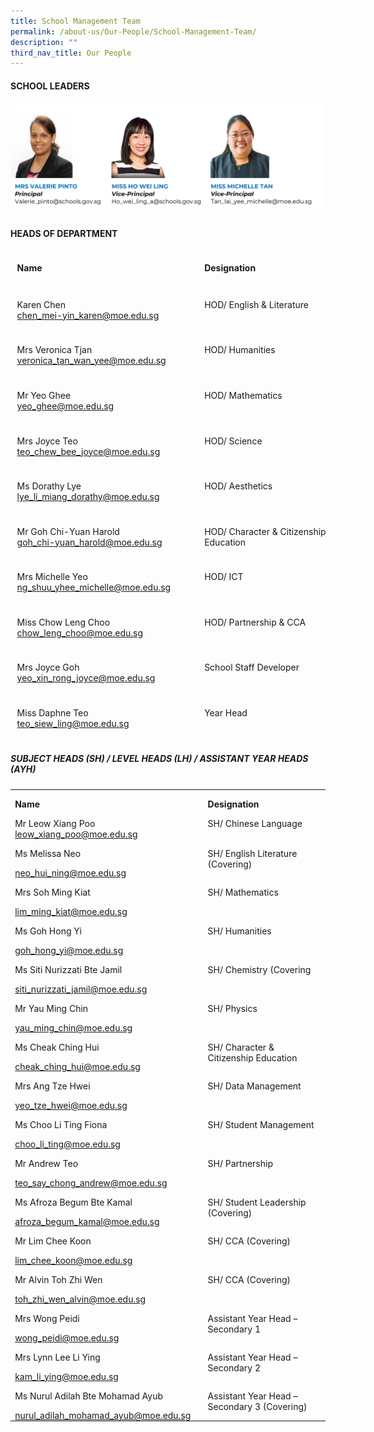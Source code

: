 ```yaml
---
title: School Management Team
permalink: /about-us/Our-People/School-Management-Team/
description: ""
third_nav_title: Our People
---
```

#### **SCHOOL LEADERS**
![](/images/About%20us/Our%20People/School%20Management%20Team/slsphoto4.jpg)

#### **HEADS OF DEPARTMENT**
<table style="width:427.0pt;border-collapse:collapse;mso-yfti-tbllook:1056;
 mso-padding-alt:0cm 0cm 0cm 0cm" width="569" cellpadding="0" cellspacing="0" border="0" class="MsoNormalTable"><tbody><tr style="mso-yfti-irow:0;mso-yfti-firstrow:yes;height:23.8pt"><td style="width:213.0pt;border:solid white 1.0pt;
  border-bottom:solid white 3.0pt;padding:3.6pt 7.2pt 3.6pt 7.2pt;height:23.8pt" valign="top" width="284"><p class="MsoNormal"><b><span style="mso-ansi-language:EN-SG" lang="EN-SG">Name</span></b></p></td><td style="width:213.0pt;border-top:solid white 1.0pt;
  border-left:none;border-bottom:solid white 3.0pt;border-right:solid white 1.0pt;
  mso-border-left-alt:solid white 1.0pt;padding:3.6pt 7.2pt 3.6pt 7.2pt;
  height:23.8pt" valign="top" width="284"><p class="MsoNormal"><b><span style="mso-ansi-language:EN-SG" lang="EN-SG">Designation</span></b></p></td></tr><tr style="mso-yfti-irow:1;height:29.2pt"><td style="width:213.0pt;border:solid white 1.0pt;
  border-top:none;mso-border-top-alt:solid white 3.0pt;padding:3.6pt 7.2pt 3.6pt 7.2pt;
  height:29.2pt" valign="top" width="284"><p class="MsoNormal"><span style="mso-ansi-language:EN-SG" lang="EN-SG">Karen Chen<br><a href="chen_mei-yin_karen@moe.edu.sg">chen_mei-yin_karen@moe.edu.sg</a></span></p></td><td style="width:213.0pt;border-top:none;border-left:
  none;border-bottom:solid white 1.0pt;border-right:solid white 1.0pt;
  mso-border-top-alt:solid white 3.0pt;mso-border-left-alt:solid white 1.0pt;
  padding:3.6pt 7.2pt 3.6pt 7.2pt;height:29.2pt" valign="top" width="284"><p class="MsoNormal"><span style="mso-ansi-language:EN-SG" lang="EN-SG">HOD/ English &amp; Literature</span></p></td></tr><tr style="mso-yfti-irow:2;height:29.2pt"><td style="width:213.0pt;border:solid white 1.0pt;
  border-top:none;mso-border-top-alt:solid white 1.0pt;padding:3.6pt 7.2pt 3.6pt 7.2pt;
  height:29.2pt" valign="top" width="284"><p class="MsoNormal"><span style="mso-ansi-language:EN-SG" lang="EN-SG">Mrs Veronica Tjan<br><a href="veronica_tan_wan_yee@moe.edu.sg">veronica_tan_wan_yee@moe.edu.sg</a></span></p></td><td style="width:213.0pt;border-top:none;border-left:
  none;border-bottom:solid white 1.0pt;border-right:solid white 1.0pt;
  mso-border-top-alt:solid white 1.0pt;mso-border-left-alt:solid white 1.0pt;
  padding:3.6pt 7.2pt 3.6pt 7.2pt;height:29.2pt" valign="top" width="284"><p class="MsoNormal">HOD/ Humanities</p></td></tr><tr style="mso-yfti-irow:3;height:29.2pt"><td style="width:213.0pt;border:solid white 1.0pt;
  border-top:none;mso-border-top-alt:solid white 1.0pt;padding:3.6pt 7.2pt 3.6pt 7.2pt;
  height:29.2pt" valign="top" width="284"><p class="MsoNormal"><span style="mso-ansi-language:EN-SG" lang="EN-SG">Mr Yeo Ghee<br><a href="yeo_ghee@moe.edu.sg">yeo_ghee@moe.edu.sg</a></span></p></td><td style="width:213.0pt;border-top:none;border-left:
  none;border-bottom:solid white 1.0pt;border-right:solid white 1.0pt;
  mso-border-top-alt:solid white 1.0pt;mso-border-left-alt:solid white 1.0pt;
  padding:3.6pt 7.2pt 3.6pt 7.2pt;height:29.2pt" valign="top" width="284"><p class="MsoNormal">HOD/ Mathematics</p></td></tr><tr style="mso-yfti-irow:4;height:29.2pt"><td style="width:213.0pt;border:solid white 1.0pt;
  border-top:none;mso-border-top-alt:solid white 1.0pt;padding:3.6pt 7.2pt 3.6pt 7.2pt;
  height:29.2pt" valign="top" width="284"><p class="MsoNormal">Mrs Joyce Teo<br><a href="teo_chew_bee_joyce@moe.edu.sg">teo_chew_bee_joyce@moe.edu.sg</a></p></td><td style="width:213.0pt;border-top:none;border-left:
  none;border-bottom:solid white 1.0pt;border-right:solid white 1.0pt;
  mso-border-top-alt:solid white 1.0pt;mso-border-left-alt:solid white 1.0pt;
  padding:3.6pt 7.2pt 3.6pt 7.2pt;height:29.2pt" valign="top" width="284"><p class="MsoNormal">HOD/ Science</p></td></tr><tr style="mso-yfti-irow:5;height:29.2pt"><td style="width:213.0pt;border:solid white 1.0pt;
  border-top:none;mso-border-top-alt:solid white 1.0pt;padding:3.6pt 7.2pt 3.6pt 7.2pt;
  height:29.2pt" valign="top" width="284"><p class="MsoNormal">Ms Dorathy Lye<br><a href="lye_li_miang_dorathy@moe.edu.sg">lye_li_miang_dorathy@moe.edu.sg</a></p></td><td style="width:213.0pt;border-top:none;border-left:
  none;border-bottom:solid white 1.0pt;border-right:solid white 1.0pt;
  mso-border-top-alt:solid white 1.0pt;mso-border-left-alt:solid white 1.0pt;
  padding:3.6pt 7.2pt 3.6pt 7.2pt;height:29.2pt" valign="top" width="284"><p class="MsoNormal">HOD/ Aesthetics</p></td></tr><tr style="mso-yfti-irow:6;height:29.2pt"><td style="width:215.0pt;border:solid white 1.0pt;
  border-top:none;mso-border-top-alt:solid white 1.0pt;padding:3.6pt 7.2pt 3.6pt 7.2pt;
  height:29.2pt" valign="top" width="284"><p class="MsoNormal">Mr Goh Chi-Yuan Harold<br><a href="goh_chi-yuan_harold@moe.edu.sg">goh_chi-yuan_harold@moe.edu.sg</a></p></td><td style="width:213.0pt;border-top:none;border-left:
  none;border-bottom:solid white 1.0pt;border-right:solid white 1.0pt;
  mso-border-top-alt:solid white 1.0pt;mso-border-left-alt:solid white 1.0pt;
  padding:3.6pt 7.2pt 3.6pt 7.2pt;height:29.2pt" valign="top" width="284"><p class="MsoNormal">HOD/ Character &amp; Citizenship Education</p></td></tr>
	<tr style="mso-yfti-irow:7;height:29.2pt">
	<td style="width:213.0pt;border:solid white 1.0pt;
  border-top:none;mso-border-top-alt:solid white 1.0pt;padding:3.6pt 7.2pt 3.6pt 7.2pt;
  height:29.2pt" valign="top" width="284"><p class="MsoNormal">Mrs Michelle Yeo<br><a href="ng_shuu_yhee_michelle@moe.edu.sg">ng_shuu_yhee_michelle@moe.edu.sg</a></p></td><td style="width:213.0pt;border-top:none;border-left:
  none;border-bottom:solid white 1.0pt;border-right:solid white 1.0pt;
  mso-border-top-alt:solid white 1.0pt;mso-border-left-alt:solid white 1.0pt;
  padding:3.6pt 7.2pt 3.6pt 7.2pt;height:29.2pt" valign="top" width="284"><p class="MsoNormal">HOD/ ICT</p></td></tr><tr style="mso-yfti-irow:8;height:29.2pt"><td style="width:213.0pt;border:solid white 1.0pt;
  border-top:none;mso-border-top-alt:solid white 1.0pt;padding:3.6pt 7.2pt 3.6pt 7.2pt;
  height:29.2pt" valign="top" width="284"><p class="MsoNormal">Miss Chow Leng Choo<br><a href="chow_leng_choo@moe.edu.sg">chow_leng_choo@moe.edu.sg</a></p></td><td style="width:213.0pt;border-top:none;border-left:
  none;border-bottom:solid white 1.0pt;border-right:solid white 1.0pt;
  mso-border-top-alt:solid white 1.0pt;mso-border-left-alt:solid white 1.0pt;
  padding:3.6pt 7.2pt 3.6pt 7.2pt;height:29.2pt" valign="top" width="284"><p class="MsoNormal">HOD/ Partnership &amp; CCA</p></td></tr><tr style="mso-yfti-irow:9;height:29.2pt"><td style="width:213.0pt;border:solid white 1.0pt;
  border-top:none;mso-border-top-alt:solid white 1.0pt;padding:3.6pt 7.2pt 3.6pt 7.2pt;
  height:29.2pt" valign="top" width="284"><p class="MsoNormal">Mrs Joyce Goh<br><a href="yeo_xin_rong_joyce@moe.edu.sg">yeo_xin_rong_joyce@moe.edu.sg</a></p></td><td style="width:213.0pt;border-top:none;border-left:
  none;border-bottom:solid white 1.0pt;border-right:solid white 1.0pt;
  mso-border-top-alt:solid white 1.0pt;mso-border-left-alt:solid white 1.0pt;
  padding:3.6pt 7.2pt 3.6pt 7.2pt;height:29.2pt" valign="top" width="284"><p class="MsoNormal">School Staff Developer</p></td></tr><tr style="mso-yfti-irow:10;mso-yfti-lastrow:yes;height:29.2pt"><td style="width:213.0pt;border:solid white 1.0pt;
  border-top:none;mso-border-top-alt:solid white 1.0pt;padding:3.6pt 7.2pt 3.6pt 7.2pt;
  height:29.2pt" valign="top" width="284"><p class="MsoNormal">Miss Daphne Teo<br><a href="teo_siew_ling@moe.edu.sg">teo_siew_ling@moe.edu.sg</a></p></td><td style="width:213.0pt;border-top:none;border-left:
  none;border-bottom:solid white 1.0pt;border-right:solid white 1.0pt;
  mso-border-top-alt:solid white 1.0pt;mso-border-left-alt:solid white 1.0pt;
  padding:3.6pt 7.2pt 3.6pt 7.2pt;height:29.2pt" valign="top" width="284"><p class="MsoNormal">Year Head</p></td></tr></tbody></table>

##### **SUBJECT HEADS (SH) / LEVEL HEADS (LH) / ASSISTANT YEAR HEADS (AYH)**


              
<table class="MsoTableGrid" border="0" cellspacing="0" cellpadding="0" style="border-collapse:collapse;border:none;mso-yfti-tbllook:1184;mso-padding-alt:
 0cm 5.4pt 0cm 5.4pt;mso-border-insideh:none;mso-border-insidev:none"><tbody><tr style="mso-yfti-irow:0;mso-yfti-firstrow:yes;height:6.6pt"><td width="312" valign="top" style="width:233.75pt;padding:0cm 5.4pt 0cm 5.4pt;
  height:6.6pt"><p class="MsoNormal" style="margin-bottom:0cm;line-height:normal"><b>Name</b></p></td><td width="312" valign="top" style="width:233.75pt;padding:0cm 5.4pt 0cm 5.4pt;
  height:6.6pt"><p class="MsoNormal" style="margin-bottom:0cm;line-height:normal"><b>Designation</b></p></td></tr><tr style="mso-yfti-irow:1"><td width="312" valign="top" style="width:233.75pt;padding:0cm 5.4pt 0cm 5.4pt"><p class="MsoNormal" style="margin-bottom:0cm;line-height:normal">Mr Leow Xiang Poo<br><a href="mailto:leow_xiang_poo@moe.edu.sg">leow_xiang_poo@moe.edu.sg</a></p></td><td width="312" valign="top" style="width:233.75pt;padding:0cm 5.4pt 0cm 5.4pt"><p class="MsoNormal" style="margin-bottom:0cm;line-height:normal">SH/ Chinese Language</p></td></tr><tr style="mso-yfti-irow:2"><td width="312" valign="top" style="width:233.75pt;padding:0cm 5.4pt 0cm 5.4pt"><p class="MsoNormal" style="margin-bottom:0cm;line-height:normal">Ms Melissa Neo</p><p class="MsoNormal" style="margin-bottom:0cm;line-height:normal"><a href="neo_hui_ning@moe.edu.sg">neo_hui_ning@moe.edu.sg</a></p></td><td width="312" valign="top" style="width:233.75pt;padding:0cm 5.4pt 0cm 5.4pt"><p class="MsoNormal" style="margin-bottom:0cm;line-height:normal">SH/ English Literature (Covering)</p></td></tr><tr style="mso-yfti-irow:3"><td width="312" valign="top" style="width:233.75pt;padding:0cm 5.4pt 0cm 5.4pt"><p class="MsoNormal" style="margin-bottom:0cm;line-height:normal">Mrs Soh Ming Kiat</p><p class="MsoNormal" style="margin-bottom:0cm;line-height:normal"><a href="lim_ming_kiat@moe.edu.sg">lim_ming_kiat@moe.edu.sg</a></p></td><td width="312" valign="top" style="width:233.75pt;padding:0cm 5.4pt 0cm 5.4pt"><p class="MsoNormal" style="margin-bottom:0cm;line-height:normal">SH/ Mathematics</p></td></tr><tr style="mso-yfti-irow:4"><td width="312" valign="top" style="width:233.75pt;padding:0cm 5.4pt 0cm 5.4pt"><p class="MsoNormal" style="margin-bottom:0cm;line-height:normal">Ms Goh Hong Yi</p><p class="MsoNormal" style="margin-bottom:0cm;line-height:normal"><a href="goh_hong_yi@moe.edu.sg">goh_hong_yi@moe.edu.sg</a></p></td><td width="312" valign="top" style="width:233.75pt;padding:0cm 5.4pt 0cm 5.4pt"><p class="MsoNormal" style="margin-bottom:0cm;line-height:normal">SH/ Humanities</p></td></tr><tr style="mso-yfti-irow:5"><td width="312" valign="top" style="width:233.75pt;padding:0cm 5.4pt 0cm 5.4pt"><p class="MsoNormal" style="margin-bottom:0cm;line-height:normal">Ms Siti Nurizzati Bte Jamil</p><p class="MsoNormal" style="margin-bottom:0cm;line-height:normal"><a href="siti_nurizzati_jamil@moe.edu.sg">siti_nurizzati_jamil@moe.edu.sg</a></p></td><td width="312" valign="top" style="width:233.75pt;padding:0cm 5.4pt 0cm 5.4pt"><p class="MsoNormal" style="margin-bottom:0cm;line-height:normal">SH/ Chemistry (Covering</p></td></tr><tr style="mso-yfti-irow:6"><td width="312" valign="top" style="width:233.75pt;padding:0cm 5.4pt 0cm 5.4pt"><p class="MsoNormal" style="margin-bottom:0cm;line-height:normal">Mr Yau Ming Chin</p><p class="MsoNormal" style="margin-bottom:0cm;line-height:normal"><a href="yau_ming_chin@moe.edu.sg">yau_ming_chin@moe.edu.sg</a></p></td><td width="312" valign="top" style="width:233.75pt;padding:0cm 5.4pt 0cm 5.4pt"><p class="MsoNormal" style="margin-bottom:0cm;line-height:normal">SH/ Physics</p></td></tr><tr style="mso-yfti-irow:7"><td width="312" valign="top" style="width:233.75pt;padding:0cm 5.4pt 0cm 5.4pt"><p class="MsoNormal" style="margin-bottom:0cm;line-height:normal">Ms Cheak Ching Hui</p><p class="MsoNormal" style="margin-bottom:0cm;line-height:normal"><a href="cheak_ching_hui@moe.edu.sg">cheak_ching_hui@moe.edu.sg</a></p></td><td width="312" valign="top" style="width:233.75pt;padding:0cm 5.4pt 0cm 5.4pt"><p class="MsoNormal" style="margin-bottom:0cm;line-height:normal">SH/ Character &amp; Citizenship Education</p></td></tr><tr style="mso-yfti-irow:8"><td width="312" valign="top" style="width:233.75pt;padding:0cm 5.4pt 0cm 5.4pt"><p class="MsoNormal" style="margin-bottom:0cm;line-height:normal">Mrs Ang Tze Hwei</p><p class="MsoNormal" style="margin-bottom:0cm;line-height:normal"><a href="yeo_tze_hwei@moe.edu.sg">yeo_tze_hwei@moe.edu.sg</a></p></td><td width="312" valign="top" style="width:233.75pt;padding:0cm 5.4pt 0cm 5.4pt"><p class="MsoNormal" style="margin-bottom:0cm;line-height:normal">SH/ Data Management</p></td></tr><tr style="mso-yfti-irow:9"><td width="312" valign="top" style="width:233.75pt;padding:0cm 5.4pt 0cm 5.4pt"><p class="MsoNormal" style="margin-bottom:0cm;line-height:normal">Ms Choo Li Ting Fiona</p><p class="MsoNormal" style="margin-bottom:0cm;line-height:normal"><a href="choo_li_ting@moe.edu.sg">choo_li_ting@moe.edu.sg</a></p></td><td width="312" valign="top" style="width:233.75pt;padding:0cm 5.4pt 0cm 5.4pt"><p class="MsoNormal" style="margin-bottom:0cm;line-height:normal">SH/ Student Management</p></td></tr><tr style="mso-yfti-irow:10"><td width="312" valign="top" style="width:233.75pt;padding:0cm 5.4pt 0cm 5.4pt"><p class="MsoNormal" style="margin-bottom:0cm;line-height:normal">Mr Andrew Teo</p><p class="MsoNormal" style="margin-bottom:0cm;line-height:normal"><a href="teo_say_chong_andrew@moe.edu.sg">teo_say_chong_andrew@moe.edu.sg</a></p></td><td width="312" valign="top" style="width:233.75pt;padding:0cm 5.4pt 0cm 5.4pt"><p class="MsoNormal" style="margin-bottom:0cm;line-height:normal">SH/ Partnership</p></td></tr><tr style="mso-yfti-irow:11"><td width="312" valign="top" style="width:233.75pt;padding:0cm 5.4pt 0cm 5.4pt"><p class="MsoNormal" style="margin-bottom:0cm;line-height:normal">Ms Afroza Begum Bte Kamal</p><p class="MsoNormal" style="margin-bottom:0cm;line-height:normal"><a href="afroza_begum_kamal@moe.edu.sg">afroza_begum_kamal@moe.edu.sg</a></p></td><td width="312" valign="top" style="width:233.75pt;padding:0cm 5.4pt 0cm 5.4pt"><p class="MsoNormal" style="margin-bottom:0cm;line-height:normal">SH/ Student Leadership (Covering)</p></td></tr><tr style="mso-yfti-irow:12"><td width="312" valign="top" style="width:233.75pt;padding:0cm 5.4pt 0cm 5.4pt"><p class="MsoNormal" style="margin-bottom:0cm;line-height:normal">Mr Lim Chee Koon</p><p class="MsoNormal" style="margin-bottom:0cm;line-height:normal"><a href="lim_chee_koon@moe.edu.sg">lim_chee_koon@moe.edu.sg</a></p></td><td width="312" valign="top" style="width:233.75pt;padding:0cm 5.4pt 0cm 5.4pt"><p class="MsoNormal" style="margin-bottom:0cm;line-height:normal">SH/ CCA (Covering)</p></td></tr><tr style="mso-yfti-irow:13"><td width="312" valign="top" style="width:233.75pt;padding:0cm 5.4pt 0cm 5.4pt"><p class="MsoNormal" style="margin-bottom:0cm;line-height:normal">Mr Alvin Toh Zhi Wen</p><p class="MsoNormal" style="margin-bottom:0cm;line-height:normal"><a href="toh_zhi_wen_alvin@moe.edu.sg">toh_zhi_wen_alvin@moe.edu.sg</a></p></td><td width="312" valign="top" style="width:233.75pt;padding:0cm 5.4pt 0cm 5.4pt"><p class="MsoNormal" style="margin-bottom:0cm;line-height:normal">SH/ CCA (Covering)</p></td></tr><tr style="mso-yfti-irow:14"><td width="312" valign="top" style="width:233.75pt;padding:0cm 5.4pt 0cm 5.4pt"><p class="MsoNormal" style="margin-bottom:0cm;line-height:normal">Mrs Wong Peidi</p><p class="MsoNormal" style="margin-bottom:0cm;line-height:normal"><a href="wong_peidi@moe.edu.sg">wong_peidi@moe.edu.sg</a></p></td><td width="312" valign="top" style="width:233.75pt;padding:0cm 5.4pt 0cm 5.4pt"><p class="MsoNormal" style="margin-bottom:0cm;line-height:normal">Assistant Year Head – Secondary 1</p></td></tr><tr style="mso-yfti-irow:15"><td width="312" valign="top" style="width:233.75pt;padding:0cm 5.4pt 0cm 5.4pt"><p class="MsoNormal" style="margin-bottom:0cm;line-height:normal">Mrs Lynn Lee Li Ying</p><p class="MsoNormal" style="margin-bottom:0cm;line-height:normal"><a href="kam_li_ying@moe.edu.sg">kam_li_ying@moe.edu.sg</a></p></td><td width="312" valign="top" style="width:233.75pt;padding:0cm 5.4pt 0cm 5.4pt"><p class="MsoNormal" style="margin-bottom:0cm;line-height:normal">Assistant Year Head – Secondary 2</p></td></tr><tr style="mso-yfti-irow:16;mso-yfti-lastrow:yes"><td width="312" valign="top" style="width:233.75pt;padding:0cm 5.4pt 0cm 5.4pt"><p class="MsoNormal" style="margin-bottom:0cm;line-height:normal">Ms Nurul Adilah Bte Mohamad Ayub</p><p class="MsoNormal" style="margin-bottom:0cm;line-height:normal"><a href="nurul_adilah_mohamad_ayub@moe.edu.s">nurul_adilah_mohamad_ayub@moe.edu.sg</a></p></td><td width="312" valign="top" style="width:233.75pt;padding:0cm 5.4pt 0cm 5.4pt"><p class="MsoNormal" style="margin-bottom:0cm;line-height:normal">Assistant Year Head – Secondary 3 (Covering)</p></td></tr></tbody></table>